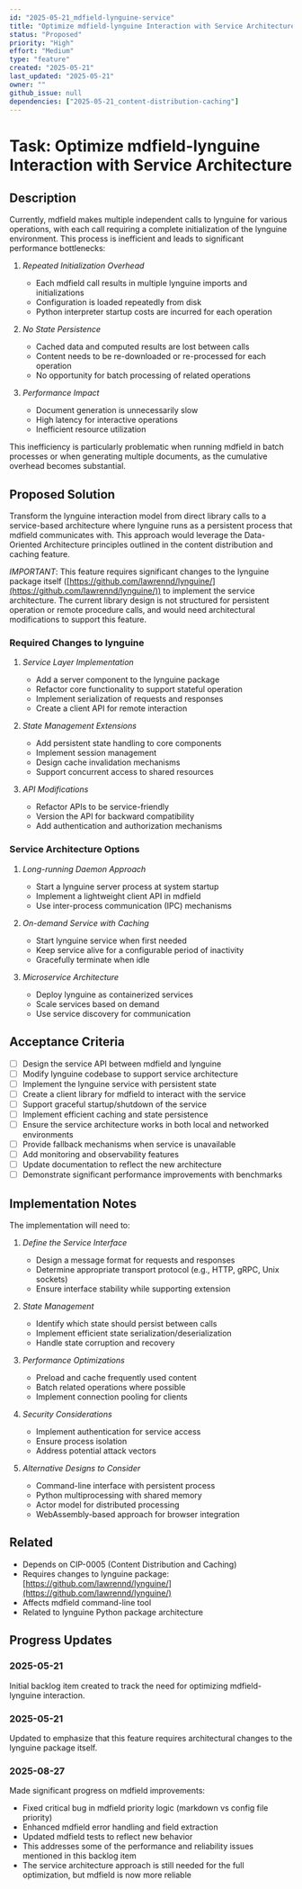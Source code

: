 ```yaml
---
id: "2025-05-21_mdfield-lynguine-service"
title: "Optimize mdfield-lynguine Interaction with Service Architecture"
status: "Proposed"
priority: "High"
effort: "Medium"
type: "feature"
created: "2025-05-21"
last_updated: "2025-05-21"
owner: ""
github_issue: null
dependencies: ["2025-05-21_content-distribution-caching"]
---
```


# Task: Optimize mdfield-lynguine Interaction with Service Architecture

## Description

Currently, mdfield makes multiple independent calls to lynguine for various operations, with each call requiring a complete initialization of the lynguine environment. This process is inefficient and leads to significant performance bottlenecks:

1. *Repeated Initialization Overhead*
   - Each mdfield call results in multiple lynguine imports and initializations
   - Configuration is loaded repeatedly from disk
   - Python interpreter startup costs are incurred for each operation

2. *No State Persistence*
   - Cached data and computed results are lost between calls
   - Content needs to be re-downloaded or re-processed for each operation
   - No opportunity for batch processing of related operations

3. *Performance Impact*
   - Document generation is unnecessarily slow
   - High latency for interactive operations
   - Inefficient resource utilization

This inefficiency is particularly problematic when running mdfield in batch processes or when generating multiple documents, as the cumulative overhead becomes substantial.

## Proposed Solution

Transform the lynguine interaction model from direct library calls to a service-based architecture where lynguine runs as a persistent process that mdfield communicates with. This approach would leverage the Data-Oriented Architecture principles outlined in the content distribution and caching feature.

*IMPORTANT*: This feature requires significant changes to the lynguine package itself ([https://github.com/lawrennd/lynguine/](https://github.com/lawrennd/lynguine/)) to implement the service architecture. The current library design is not structured for persistent operation or remote procedure calls, and would need architectural modifications to support this feature.

### Required Changes to lynguine

1. *Service Layer Implementation*
   - Add a server component to the lynguine package
   - Refactor core functionality to support stateful operation
   - Implement serialization of requests and responses
   - Create a client API for remote interaction

2. *State Management Extensions*
   - Add persistent state handling to core components
   - Implement session management
   - Design cache invalidation mechanisms
   - Support concurrent access to shared resources

3. *API Modifications*
   - Refactor APIs to be service-friendly
   - Version the API for backward compatibility
   - Add authentication and authorization mechanisms

### Service Architecture Options

1. *Long-running Daemon Approach*
   - Start a lynguine server process at system startup
   - Implement a lightweight client API in mdfield
   - Use inter-process communication (IPC) mechanisms

2. *On-demand Service with Caching*
   - Start lynguine service when first needed
   - Keep service alive for a configurable period of inactivity
   - Gracefully terminate when idle

3. *Microservice Architecture*
   - Deploy lynguine as containerized services
   - Scale services based on demand
   - Use service discovery for communication

## Acceptance Criteria

- [ ] Design the service API between mdfield and lynguine
- [ ] Modify lynguine codebase to support service architecture
- [ ] Implement the lynguine service with persistent state
- [ ] Create a client library for mdfield to interact with the service
- [ ] Support graceful startup/shutdown of the service
- [ ] Implement efficient caching and state persistence
- [ ] Ensure the service architecture works in both local and networked environments
- [ ] Provide fallback mechanisms when service is unavailable
- [ ] Add monitoring and observability features
- [ ] Update documentation to reflect the new architecture
- [ ] Demonstrate significant performance improvements with benchmarks

## Implementation Notes

The implementation will need to:

1. *Define the Service Interface*
   - Design a message format for requests and responses
   - Determine appropriate transport protocol (e.g., HTTP, gRPC, Unix sockets)
   - Ensure interface stability while supporting extension

2. *State Management*
   - Identify which state should persist between calls
   - Implement efficient state serialization/deserialization
   - Handle state corruption and recovery

3. *Performance Optimizations*
   - Preload and cache frequently used content
   - Batch related operations where possible
   - Implement connection pooling for clients

4. *Security Considerations*
   - Implement authentication for service access
   - Ensure process isolation
   - Address potential attack vectors

5. *Alternative Designs to Consider*
   - Command-line interface with persistent process
   - Python multiprocessing with shared memory
   - Actor model for distributed processing
   - WebAssembly-based approach for browser integration

## Related

- Depends on CIP-0005 (Content Distribution and Caching)
- Requires changes to lynguine package: [https://github.com/lawrennd/lynguine/](https://github.com/lawrennd/lynguine/)
- Affects mdfield command-line tool
- Related to lynguine Python package architecture

## Progress Updates

### 2025-05-21

Initial backlog item created to track the need for optimizing mdfield-lynguine interaction.

### 2025-05-21

Updated to emphasize that this feature requires architectural changes to the lynguine package itself.

### 2025-08-27

Made significant progress on mdfield improvements:
- Fixed critical bug in mdfield priority logic (markdown vs config file priority)
- Enhanced mdfield error handling and field extraction
- Updated mdfield tests to reflect new behavior
- This addresses some of the performance and reliability issues mentioned in this backlog item
- The service architecture approach is still needed for the full optimization, but mdfield is now more reliable 